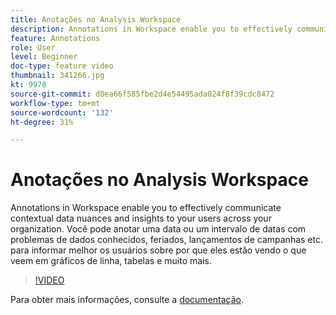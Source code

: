 ```yaml
---
title: Anotações no Analysis Workspace
description: Annotations in Workspace enable you to effectively communicate contextual data nuances and insights to your users across your organization. Você pode anotar uma data ou um intervalo de datas com problemas de dados conhecidos, feriados, lançamentos de campanhas etc. para informar melhor os usuários sobre por que eles estão vendo o que veem em gráficos de linha, tabelas e muito mais.
feature: Annotations
role: User
level: Beginner
doc-type: feature video
thumbnail: 341266.jpg
kt: 9978
source-git-commit: d0ea66f585fbe2d4e54495ada024f8f39cdc8472
workflow-type: tm+mt
source-wordcount: '132'
ht-degree: 31%

---
```



# Anotações no Analysis Workspace

Annotations in Workspace enable you to effectively communicate contextual data nuances and insights to your users across your organization. Você pode anotar uma data ou um intervalo de datas com problemas de dados conhecidos, feriados, lançamentos de campanhas etc. para informar melhor os usuários sobre por que eles estão vendo o que veem em gráficos de linha, tabelas e muito mais.

>[!VIDEO](https://video.tv.adobe.com/v/341266/?quality=12&learn=on)

Para obter mais informações, consulte a [documentação](https://experienceleague.adobe.com/docs/analytics/analyze/analysis-workspace/components/annotations/overview.html?lang=en).
